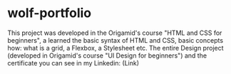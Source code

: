 # wolf-portfolio
This project was developed in the Origamid's course "HTML and CSS for beginners", a learned the basic syntax of HTML and CSS, basic concepts how: what is a grid, 
a Flexbox, a Stylesheet etc. The entire Design project (developed in Origamid's course "UI Design for beginners") and the certificate you can see in my Linkedin: (Link)
